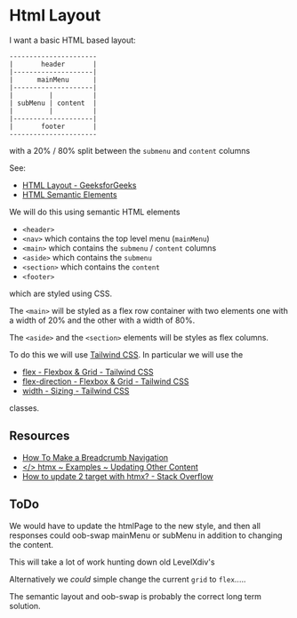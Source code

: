 # Html Layout

I want a basic HTML based layout:


```
----------------------
|       header       |
|--------------------|
|      mainMenu      |
|--------------------|
|         |          |
| subMenu | content  |
|         |          |
|--------------------|
|       footer       |
----------------------
```

with a 20% / 80% split between the `submenu` and `content` columns

See: 
  - [HTML Layout - GeeksforGeeks](https://www.geeksforgeeks.org/html-layout/)
  - [HTML Semantic Elements](https://www.w3schools.com/html/html5_semantic_elements.asp)

We will do this using semantic HTML elements

- `<header>`
- `<nav>` which contains the top level menu (`mainMenu`)
- `<main>` which contains the `submenu` / `content` columns
- `<aside>` which contains the `submenu`
- `<section>` which contains the `content`
- `<footer>`

which are styled using CSS.

The `<main>` will be styled as a flex row container with two elements one
with a width of 20% and the other with a width of 80%.

The `<aside>` and the `<section>` elements will be styles as flex columns.

To do this we will use [Tailwind CSS](https://tailwindcss.com/docs). In
particular we will use the

- [flex - Flexbox & Grid - Tailwind CSS](https://tailwindcss.com/docs/flex)
- [flex-direction - Flexbox & Grid - Tailwind CSS](https://tailwindcss.com/docs/flex-direction)
- [width - Sizing - Tailwind CSS](https://tailwindcss.com/docs/width)

classes.

## Resources

- [How To Make a Breadcrumb Navigation](https://www.w3schools.com/howto/howto_css_breadcrumbs.asp)
- [</> htmx ~ Examples ~ Updating Other Content](https://htmx.org/examples/update-other-content/)
- [How to update 2 target with htmx? - Stack Overflow](https://stackoverflow.com/questions/76451723/how-to-update-2-target-with-htmx)

## ToDo

We would have to update the htmlPage to the new style, and then all
responses could oob-swap mainMenu or subMenu in addition to changing the
content.

This will take a lot of work hunting down old LevelXdiv's 

Alternatively we *could* simple change the current `grid` to `flex`.....

The semantic layout and oob-swap is probably the correct long term
solution.

